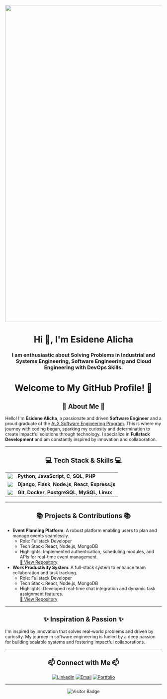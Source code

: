 <img align='center' width='1020' src='https://img.freepik.com/free-vector/teenager-boy-bedroom-interior-computers-desk_107791-2738.jpg?w=826&t=st=1665971325~exp=1665971925~hmac=ec0dfa2d7e5eab170131ade718501cc66f0eeb07495ca493d38c092b518cb8a9'>


<h1 align="center">Hi 👋, I'm Esidene Alicha </h1>
<h3 align="center"> I am enthusiastic about Solving Problems in Industrial and Systems Engineering, Software Engineering and Cloud Engineering with DevOps Skills.</h3>

<h1 align="center">Welcome to My GitHub Profile! 👋</h1>

<h2 align="center">🌟 About Me 🌟</h2>

<p>
  Hello! I'm <strong>Esidene Alicha</strong>, a passionate and driven <strong>Software Engineer</strong> and a proud graduate of the 
  <a href="https://www.alxafrica.com/software-engineering/" target="_blank">ALX Software Engineering Program</a>. This is where my journey with coding began, 
  sparking my curiosity and determination to create impactful solutions through technology. I specialize in <strong>Fullstack Development</strong> and am 
  constantly inspired by innovation and collaboration.
</p>

---

<h2 align="center">💻 Tech Stack & Skills 💻</h2>

<table align="center">
  <tr>
    <td><img src="https://img.shields.io/badge/Programming-Languages-blue?style=flat-square"/></td>
    <td><strong>Python</strong>, <strong>JavaScript</strong>, <strong>C</strong>, <strong>SQL</strong>, <strong>PHP</strong></td>
  </tr>
  <tr>
   <td><img src="https://img.shields.io/badge/Frameworks-Libraries-green?style=flat-square"/></td>
    <td><strong>Django</strong>, <strong>Flask</strong>, <strong>Node.js</strong>, <strong>React</strong>, <strong>Express.js</strong></td>
  </tr>
  <tr>
    <td><img src="https://img.shields.io/badge/Tools-Platforms-orange?style=flat-square"/></td>
    <td><strong>Git</strong>, <strong>Docker</strong>, <strong>PostgreSQL</strong>, <strong>MySQL</strong>, <strong>Linux</strong></td>
  </tr>
</table>

---

<h2 align="center">📚 Projects & Contributions 📚</h2>

<ul>
  <li>
    <strong>Event Planning Platform</strong>: A robust platform enabling users to plan and manage events seamlessly.
    <ul>
      <li>Role: Fullstack Developer</li>
      <li>Tech Stack: React, Node.js, MongoDB</li>
      <li>
        Highlights: Implemented authentication, scheduling modules, and APIs for real-time event management.
        <br/>
        <a href="https://github.com/yourusername/event-planning-platform" target="_blank">🔗 View Repository</a>
      </li>
    </ul>
  </li>
  <li>
    <strong>Work Productivity System</strong>: A full-stack system to enhance team collaboration and task tracking.
    <ul>
      <li>Role: Fullstack Developer</li>
      <li>Tech Stack: React, Node.js, MongoDB</li>
      <li>
        Highlights: Developed real-time chat integration and dynamic task assignment features.
        <br/>
        <a href="https://github.com/yourusername/work-productivity-system" target="_blank">🔗 View Repository</a>
      </li>
    </ul>
  </li>
</ul>

---

<h2 align="center">✨ Inspiration & Passion ✨</h2>

<p>
  I'm inspired by innovation that solves real-world problems and driven by curiosity. My journey in software engineering is fueled by a deep passion for building scalable systems and fostering impactful collaborations.
</p>

---

<h2 align="center">📫 Connect with Me 📫</h2>

<p align="center">
  <a href="https://www.linkedin.com/in/esidene-alicha-2335264b/" target="_blank"><img src="https://img.shields.io/badge/LinkedIn-0077B5?style=for-the-badge&logo=linkedin&logoColor=white" alt="LinkedIn"/></a>
  <a href="mailto:esidene009@gmail.com" target="_blank"><img src="https://img.shields.io/badge/Email-D14836?style=for-the-badge&logo=gmail&logoColor=white" alt="Email"/></a>
  <a href="https://yourportfolio.com" target="_blank"><img src="https://img.shields.io/badge/Portfolio-1DA1F2?style=for-the-badge&logo=google-chrome&logoColor=white" alt="Portfolio"/></a>
</p>

---

<p align="center">
  <img src="https://visitor-badge.laobi.icu/badge?page_id=yourusername" alt="Visitor Badge"/>
</p>
